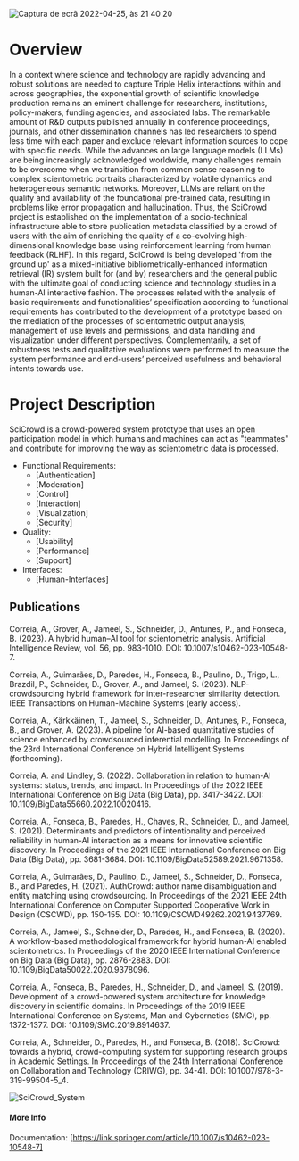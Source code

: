 ![Captura de ecrã 2022-04-25, às 21 40 20](https://user-images.githubusercontent.com/3758981/165171207-1a3e2fa8-4502-4b96-898b-1322ed519cc9.png)

# Overview

In a context where science and technology are rapidly advancing and robust solutions are needed to capture Triple Helix interactions within and across geographies, the exponential growth of scientific knowledge production remains an eminent challenge for researchers, institutions, policy-makers, funding agencies, and associated labs. The remarkable amount of R&D outputs published annually in conference proceedings, journals, and other dissemination channels has led researchers to spend less time with each paper and exclude relevant information sources to cope with specific needs. While the advances on large language models (LLMs) are being increasingly acknowledged worldwide, many challenges remain to be overcome when we transition from common sense reasoning to complex scientometric portraits characterized by volatile dynamics and heterogeneous semantic networks. Moreover, LLMs are reliant on the quality and availability of the foundational pre-trained data, resulting in problems like error propagation and hallucination. Thus, the SciCrowd project is established on the implementation of a socio-technical infrastructure able to store publication metadata classified by a crowd of users with the aim of enriching the quality of a co-evolving high-dimensional knowledge base using reinforcement learning from human feedback (RLHF). In this regard, SciCrowd is being developed 'from the ground up' as a mixed-initiative bibliometrically-enhanced information retrieval (IR) system built for (and by) researchers and the general public with the ultimate goal of conducting science and technology studies in a human-AI interactive fashion. The processes related with the analysis of basic requirements and functionalities’ specification according to functional requirements has contributed to the development of a prototype based on the mediation of the processes of scientometric output analysis, management of use levels and permissions, and data handling and visualization under different perspectives. Complementarily, a set of robustness tests and qualitative evaluations were performed to measure the system performance and end-users’ perceived usefulness and behavioral intents towards use.

# Project Description

SciCrowd is a crowd-powered system prototype that uses an open participation model in which humans and machines can act as "teammates" and contribute for improving the way as scientometric data is processed.

- Functional Requirements:
  - [Authentication]
  - [Moderation]
  - [Control]
  - [Interaction]
  - [Visualization]
  - [Security]  
- Quality:
  - [Usability]
  - [Performance]
  - [Support]
- Interfaces:
  - [Human-Interfaces]

## Publications

Correia, A., Grover, A., Jameel, S., Schneider, D., Antunes, P., and Fonseca, B. (2023). A hybrid human–AI tool for scientometric analysis. Artificial Intelligence Review, vol. 56, pp. 983-1010. DOI: 10.1007/s10462-023-10548-7.

Correia, A., Guimarães, D., Paredes, H., Fonseca, B., Paulino, D., Trigo, L., Brazdil, P., Schneider, D., Grover, A., and Jameel, S. (2023). NLP-crowdsourcing hybrid framework for inter-researcher similarity detection. IEEE Transactions on Human-Machine Systems (early access).

Correia, A., Kärkkäinen, T., Jameel, S., Schneider, D., Antunes, P., Fonseca, B., and Grover, A. (2023). A pipeline for AI-based quantitative studies of science enhanced by crowdsourced inferential modelling. In Proceedings of the 23rd International Conference on Hybrid Intelligent Systems (forthcoming).

Correia, A. and Lindley, S. (2022). Collaboration in relation to human-AI systems: status, trends, and impact. In Proceedings of the 2022 IEEE International Conference on Big Data (Big Data), pp. 3417-3422. DOI: 10.1109/BigData55660.2022.10020416.

Correia, A., Fonseca, B., Paredes, H., Chaves, R., Schneider, D., and Jameel, S. (2021). Determinants and predictors of intentionality and perceived reliability in human-AI interaction as a means for innovative scientific discovery. In Proceedings of the 2021 IEEE International Conference on Big Data (Big Data), pp. 3681-3684. DOI: 10.1109/BigData52589.2021.9671358.

Correia, A., Guimarães, D., Paulino, D., Jameel, S., Schneider, D., Fonseca, B., and Paredes, H. (2021). AuthCrowd: author name disambiguation and entity matching using crowdsourcing. In Proceedings of the 2021 IEEE 24th International Conference on Computer Supported Cooperative Work in Design (CSCWD), pp. 150-155. DOI: 10.1109/CSCWD49262.2021.9437769.

Correia, A., Jameel, S., Schneider, D., Paredes, H., and Fonseca, B. (2020). A workflow-based methodological framework for hybrid human-AI enabled scientometrics. In Proceedings of the 2020 IEEE International Conference on Big Data (Big Data), pp. 2876-2883. DOI: 10.1109/BigData50022.2020.9378096.

Correia, A., Fonseca, B., Paredes, H., Schneider, D., and Jameel, S. (2019). Development of a crowd-powered system architecture for knowledge discovery in scientific domains. In Proceedings of the 2019 IEEE International Conference on Systems, Man and Cybernetics (SMC), pp. 1372-1377. DOI: 10.1109/SMC.2019.8914637.

Correia, A., Schneider, D., Paredes, H., and Fonseca, B. (2018). SciCrowd: towards a hybrid, crowd-computing system for supporting research groups in Academic Settings. In Proceedings of the 24th International Conference on Collaboration and Technology (CRIWG), pp. 34-41. DOI: 10.1007/978-3-319-99504-5_4.

![SciCrowd_System](https://user-images.githubusercontent.com/3758981/165169908-5dd7b3e5-ce9d-462d-a601-86eea441a65d.png)

#### More Info

Documentation: [https://link.springer.com/article/10.1007/s10462-023-10548-7]
 

